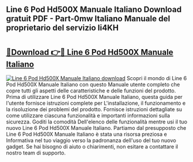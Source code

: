 ## Line 6 Pod Hd500X Manuale Italiano Download gratuit PDF - Part-0mw Italiano Manuale del proprietario del servizio Ii4KH

# <h2><a href="http://dfgjzf6.blite.top/?on=Line+6+Pod+Hd500X+Manuale+Italiano">🔗Download 👉🔴 Line 6 Pod Hd500X Manuale Italiano</a></h2>

[![Line 6 Pod Hd500X Manuale Italiano download](https://i.imgur.com/lujVjoI.png)](http://dfgjzf6.blite.top/?on=Line+6+Pod+Hd500X+Manuale+Italiano)
Scopri il mondo di Line 6 Pod Hd500X Manuale Italiano con questo Manuale utente completo che copre tutti gli aspetti delle caratteristiche e delle funzioni del prodotto. Prima di utilizzare Line 6 Pod Hd500X Manuale Italiano, questa guida per l'utente fornisce istruzioni complete per L'installazione, il funzionamento e la risoluzione dei problemi del prodotto. Fornisce istruzioni dettagliate su come utilizzare ciascuna funzionalità e importanti informazioni sulla sicurezza. Goditi la comodità Dell'elenco delle funzionalità mentre usi il tuo nuovo Line 6 Pod Hd500X Manuale Italiano. Partiamo dal presupposto che Line 6 Pod Hd500X Manuale Italiano è stata una risorsa preziosa e Informativa nel tuo viaggio verso la padronanza dell'uso del tuo nuovo gadget. Se hai bisogno di aiuto o chiarimenti, non esitare a contattare il nostro team di supporto.
